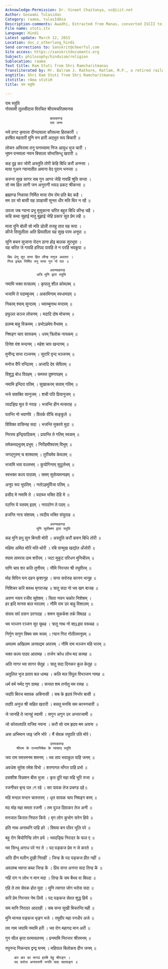 ```yaml
---
Acknowledge-Permission: Dr. Vineet Chaitanya, vc@iiit.net
Author: Goswami Tulasidas
Category: raama, tulasIdAsa
Description-comments: Awadhi, Extracted from Manas, converted ISCII to ITRANS
File name: stuti.itx
Language: Hindi
Latest update: March 12, 2015
Location: doc_z_otherlang_hindi
Send corrections to: Sanskrit@cheerful.com
Site access: https://sanskritdocuments.org
Subject: philosophy/hinduism/religion
Sublocation: raama
Text title: Ram Stuti from Shri Ramcharitmanas
Transliterated by: Mr. Balram J. Rathore, Ratlam, M.P., a retired railway driver
engtitle: Shri Ram Stuti from Shri Ramcharitmanas
itxtitle: rAma stutiH
title: राम स्तुतिः

---
```

  
 राम स्तुति   
गोस्वामी तुलसीदास विरचित श्रीरामचरितमानस   
  
                        बालकाण्ड   
                        राम जन्म  
  
भये प्रगट कृपाला दीनदयाला कौसल्या हितकारी ।  
हरषित महतारी मुनि मन हारी अद्भुत रूप बिचारी ॥  
  
लोचन अभिरामा तनु घनस्यामा निज आयुध भुज चारी ।  
भूषन वनमाला नयन बिसाला सोभासिन्धु खरारी ॥  
  
कह दुइ कर जोरी अस्तुति तोरी केहि बिधि करौं अनन्ता ।  
माया गुअन ग्यानातीत अमाना वेद पुरान भनन्ता ॥  
  
करुना सुख सागर सब गुन आगर जेहि गावहिं श्रुति सन्ता ।  
सो मम हित लागी जन अनुरागी भयउ प्रकट श्रीकन्ता ॥  
  
ब्रह्माण्ड निकाया निर्मित माया रोम रोम प्रति बेद कहै ।  
मम उर सो बासी यह उपहासी सुनत धीर मति थिर न रहै ॥  
  
उपजा जब ग्याना प्रभु मुसुकाना चरित बहुत बिधि कीन्ह चहै ।  
कहि कथा सुहाई मातु बुझाई जेहि प्रकार सुत प्रेम लहै ॥  
  
माता पुनि बोली सो मति डोली तजहु तात यह रूपा ।  
कीजे सिसुलीला अति प्रियसीला यह सुख परम अनूपा ॥  
  
सुनि बचन सुजाना रोदन ठाना होइ बालक सुरभूपा ।  
यह चरित जे गावहि हरिपद पावहि ते न परहिं भवकूपा ॥  
  
     बिप्र धेनु सुर सन्त हित लीन्ह मनुज अवतार ।  
     निज इच्छा निर्मित तनु माया गुन गो पार ॥  
  
                        अरण्यकाण्ड   
                  अत्रि मुनि द्वारा स्तुति  
  
नमामि भक्त वत्सलम् । कृपालु शील कोमलम् ॥  
  
भजामि ते पदाम्बुजम् । अकामिनाम् स्वधामदम् ॥  
  
निकाम् श्याम् सुन्दरम् । भवाम्बुनाथ मन्दरम् ॥  
  
प्रफुल्ल कञ्ज लोचनम् । मदादि दोष मोचनम् ॥  
  
प्रलम्ब बाहु विक्रमम् । प्रभोऽप्रमेय वैभवम् ॥  
  
निषङ्ग चाप सायकम् । धरम् त्रिलोक नायकम् ॥  
  
दिनेश वंश मन्दनम् । महेश चाप खन्दनम् ॥  
  
मुनीन्द्र सन्त रञ्जनम् । सुरारि वृन्द भञ्जनम् ॥  
  
मनोज वैरि वन्दितम् । अजादि देव सेवितम् ॥  
  
विशुद्ध बोध विग्रहम् । समस्त दूषणापहम् ॥  
  
नमामि इन्दिरा पतिम् । सुखाकरम् सताम् गतिम् ॥  
  
भजे सशक्ति सानुजम् । शची पति प्रियानुजम् ॥  
  
त्वदङ्घ्रि मूल ये नराह । भजन्ति हीन मत्सराह ॥  
  
पतन्ति नो भवार्णवे । वितर्क वीचि सङ्कुले ॥  
  
विविक्त वासिनह सदा । भजन्ति मुक्तये मुदा ॥  
  
निरस्य इन्द्रियादिकम् । प्रयान्ति ते गतिम् स्वकम् ॥  
  
तमेकमद्भुतम् प्रभुम् । निरीहमीश्वरम् विभुम् ॥  
  
जगद्गुरुम् च शाश्वतम् । तुरीयमेव केवलम् ॥  
  
भजामि भाव वल्लभम् । कुयोगिनाम् सुदुर्लभम् ॥  
  
स्वभक्त कल्प पादपम् । समम् सुसेव्यमन्वहम् ॥  
  
अनूप रूप भूपतिम् । नतोऽहमुर्विजा पतिम् ॥  
  
प्रसीद मे नमामि ते । पदाब्ज भक्ति देहि मे ॥  
  
पठन्ति ये स्तवम् इदम् । नरादरेण ते पदम् ॥  
  
व्रजन्ति नात्र संशयम् । त्वदीय भक्ति संयुताह ॥  
  
                        अरण्यकाण्ड   
                  मुनि सुतीक्ष्ष्ण द्वारा स्तुति  
  
कह मुनि प्रभु सुन बिनती मोरी । अस्तुति करौं कवन बिधि तोरी ॥  
  
महिमा अमित मोरि मति थोरी । रबि सन्मुख खद्योत अँजोरी ॥  
  
श्याम तामरस दाम शरीरम् । जटा मुकुट परिधन मुनिचीरम् ॥  
  
पाणि चाप शर कति तुणीरम् । नौमि निरन्तर श्री रघुवीरम् ॥  
  
मोह विपिन घन दहन कृशानुह । सन्त सरोरुह कानन भानुह ॥  
  
निशिचर करि बरूथ मृगराजह ॥ त्रातु सदा नो भव खग बाजह ॥  
  
अरुण नयन रजीव सुवेशम् । सिता नयन चकोर निशेशम् ।  
हर हृदि मानस बाल मरालम् । नौमि राम उर बाहु विशालम् ॥  
  
संसय सर्प ग्रसन उरगादह । शमन सुकर्कश तर्क विषदह ॥  
  
भव भञ्जन रञ्जन सुर यूथह । त्रातु नाथ नो क्ऱ्६इपा वरूथह ॥  
  
निर्गुण सगुण विषम सम रूपम् । ग़्यान गिरा गोतीतमनूपम् ॥  
  
अमलम अखिलम अनवद्यम अपारम् । नौमि राम भञ्जन महि भारम् ॥  
  
भक्त कल्प पादप आरामह । तर्जन क्रोध लोभ मद कामह ॥  
  
अति नागर भव सागर सेतुह । त्रातु सदा दिनकर कुल केतुह ॥  
  
अतुलित भुज प्रताप बल धामह । कलि मल विपुल विभञ्जन नामह ॥  
  
धर्म वर्म नर्मद गुण ग्रामह । सन्तत शम तनोतु मम रामह ॥  
  
जदपि बिरज ब्यापक अबिनासी । सब के हृदयं निर्न्तर बासी ॥  
  
तदपि अनुज श्री सहित खरारी । बसतु मनसि सम काननचारी ॥  
  
जे जानहिं ते जानहुं स्वामी । सगुन अगुन उर अन्तरजामी ॥  
  
जो कोसलपति राजिव नयना । करौ सो राम हृदय मम अयना ॥  
  
अस अभिमान जाइ जनि भोरे । मैं सेवक रघुपति पति मोरे।  
  
                        उत्तरकाण्ड  
         श्रीराम के राज्याभिषेक के पश्चात् स्तुति  
  
जय राम रमारमनम शमनम् । भव ताप भयाकुल पाहि जनम् ॥  
  
अवधेश सुरेश रमेश विभो । शरणागत माँगत पाहि प्रभो ॥  
  
दसशीश विन्नशन बीस भुजा । कृत दूरि महा महि भूरि रुजा ॥  
  
रजनीचर बृन्द पत।ग रहे । सर पावक तेज प्रचण्ड दहे॥  
  
महि मन्दल मन्दन चारुतरम् । धृत सायक चाप निषङ्ग बरम् ॥  
  
मद मोह महा ममता रजनी । तम पुञ्ज दिवाकर तेज अनी ॥  
  
मनजात किरात निपात किये । मृग लोग कुभोग सरेन हिये ॥  
  
हति नाथ अनाथनि पाहि हरे । विषया बन पाँवर भूलि परे ॥  
  
बहु रोग बियोगिन्हि लोग हये । भवदङ्घ्रि निरादर के फल ए ॥  
  
भव सिन्धु अगाध परे नर ते । पद पङ्कज प्रेम न जे करते ॥  
  
अति दीन मलीन दुखी नितहीं । जिन्ह कें पद पङ्कज प्रीत नहीं ॥  
  
अवलम्ब भवन्त कथा जिन्ह कें । प्रिय सन्त अनन्त सदा तिन्ह कें ॥  
  
नहिं राग न लोभ न मान मदा । तिन्ह कें सम बैभव वा बिपदा ॥  
  
एहि ते तव सेवक होत मुदा । मुनि त्यागत जोग भरोस सदा ॥  
  
करि प्रेम निरन्तर नेम लियें । पद पङ्कज सेवत शुद्ध हियें ॥  
  
सम मानि निरादर आदरही । सब सन्त सुखी बिचरन्ति मही ॥  
  
मुनि मानस पङ्कज भृङ्ग भजे । रघुवीर महा रनधीर अजे ॥  
  
तव नाम जपामि नमामि हरी । भव रोग महागद मान अरी ॥  
  
गुन सील कृपा परमायतनम् । प्रनमामि निरन्तर श्रीरमनम् ॥  
  
रघुनन्द निकन्दय द्वन्द्व घनम् । महिपाल बिलोकय दीन जनम् ॥  
  
        बार बार बर मागउं हरषि देहु श्रीरङ्ग ।  
        पद सरोज अनपायनी भगति सदा सतसङ्ग ॥  
  
  
  
